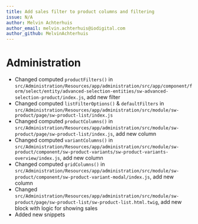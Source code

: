 ```yaml
---
title: Add sales filter to product columns and filtering
issue: N/A
author: Melvin Achterhuis
author_email: melvin.achterhuis@iodigital.com
author_github: MelvinAchterhuis
---
```


# Administration
* Changed computed `productFilters()` in `src/Administration/Resources/app/administration/src/app/component/form/select/entity/advanced-selection-entities/sw-advanced-selection-product/index.js`, add new filter
* Changed computed `listFilterOptions()` & `defaultFilters` in `src/Administration/Resources/app/administration/src/module/sw-product/page/sw-product-list/index.js`
* Changed computed `productColumns()` in `src/Administration/Resources/app/administration/src/module/sw-product/page/sw-product-list/index.js`, add new column
* Changed computed `variantColumns()` in `src/Administration/Resources/app/administration/src/module/sw-product/component/sw-product-variants/sw-product-variants-overview/index.js`, add new column
* Changed computed `gridColumns()` in `src/Administration/Resources/app/administration/src/module/sw-product/component/sw-product-variant-modal/index.js`, add new column
* Changed `src/Administration/Resources/app/administration/src/module/sw-product/page/sw-product-list/sw-product-list.html.twig`, add new block with logic for showing sales
* Added new snippets

